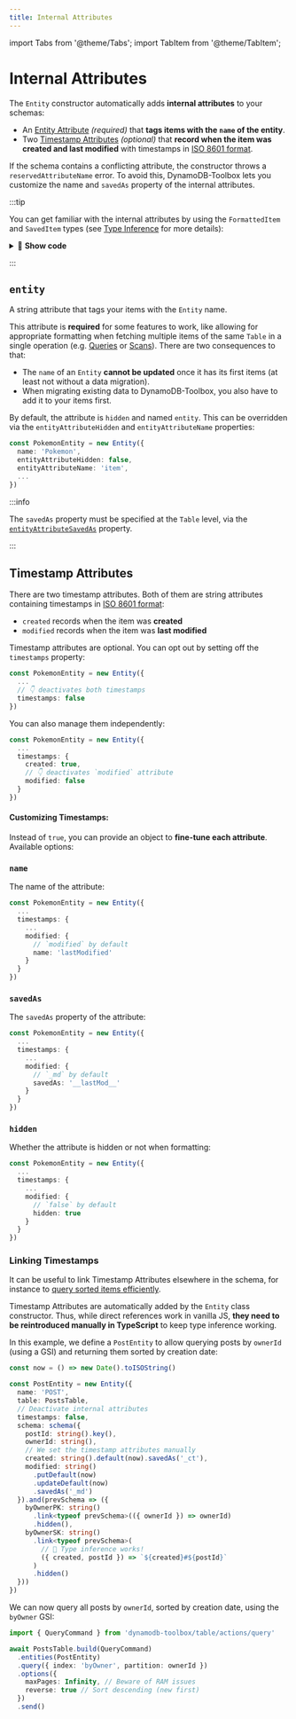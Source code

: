 ```yaml
---
title: Internal Attributes
---
```


import Tabs from '@theme/Tabs';
import TabItem from '@theme/TabItem';

# Internal Attributes

The `Entity` constructor automatically adds **internal attributes** to your schemas:

- An [Entity Attribute](#entity) _(required)_ that **tags items with the `name` of the entity**.
- Two [Timestamp Attributes](#timestamp-attributes) _(optional)_ that **record when the item was created and last modified** with timestamps in [ISO 8601 format](https://wikipedia.org/wiki/ISO_8601).

If the schema contains a conflicting attribute, the constructor throws a `reservedAttributeName` error. To avoid this, DynamoDB-Toolbox lets you customize the name and `savedAs` property of the internal attributes.

:::tip

You can get familiar with the internal attributes by using the `FormattedItem` and `SavedItem` types (see [Type Inference](../3-type-inference/index.md) for more details):

<details className="details-in-admonition">
<summary>🔎 <b>Show code</b></summary>

```ts
import type { FormattedItem, SavedItem } from 'dynamodb-toolbox/entity'

const PokemonEntity = new Entity({
  name: 'Pokemon',
  schema: schema({
    pokemonClass: string().key().savedAs('pk'),
    pokemonId: string().key().savedAs('sk'),
    level: number()
  }),
  ...
})

// Pokemons in DynamoDB:
type SavedPokemon = SavedItem<typeof PokemonEntity>
// => {
//   pk: string,
//   sk: string,
//   level: number,
//   _et: "Pokemon",
//   _ct: string,
//   _md: string,
// }

// Fetched Pokemons: (`entity` attribute is hidden)
type FormattedPokemon = FormattedItem<typeof PokemonEntity>
// => {
//   pokemonClass: string,
//   pokemonId: string,
//   level: number,
//   created: string,
//   modified: string,
// }
```

</details>

:::

## `entity`

A string attribute that tags your items with the `Entity` name.

This attribute is **required** for some features to work, like allowing for appropriate formatting when fetching multiple items of the same `Table` in a single operation (e.g. [Queries](../../2-tables/2-actions/2-query/index.md) or [Scans](../../2-tables/2-actions/1-scan/index.md)). There are two consequences to that:

- The `name` of an `Entity` **cannot be updated** once it has its first items (at least not without a data migration).
- When migrating existing data to DynamoDB-Toolbox, you also have to add it to your items first.

By default, the attribute is `hidden` and named `entity`. This can be overridden via the `entityAttributeHidden` and `entityAttributeName` properties:

```ts
const PokemonEntity = new Entity({
  name: 'Pokemon',
  entityAttributeHidden: false,
  entityAttributeName: 'item',
  ...
})
```

:::info

The `savedAs` property must be specified at the `Table` level, via the [`entityAttributeSavedAs`](../../2-tables/1-usage/index.md) property.

:::

## Timestamp Attributes

There are two timestamp attributes. Both of them are string attributes containing timestamps in [ISO 8601 format](https://wikipedia.org/wiki/ISO_8601):

- `created` records when the item was **created**
- `modified` records when the item was **last modified**

Timestamp attributes are optional. You can opt out by setting off the `timestamps` property:

```ts
const PokemonEntity = new Entity({
  ...
  // 👇 deactivates both timestamps
  timestamps: false
})
```

You can also manage them independently:

```ts
const PokemonEntity = new Entity({
  ...
  timestamps: {
    created: true,
    // 👇 deactivates `modified` attribute
    modified: false
  }
})
```

<h4 style={{ fontSize: "large" }}>Customizing Timestamps:</h4>

Instead of `true`, you can provide an object to **fine-tune each attribute**. Available options:

### `name`

The name of the attribute:

```ts
const PokemonEntity = new Entity({
  ...
  timestamps: {
    ...
    modified: {
      // `modified` by default
      name: 'lastModified'
    }
  }
})
```

### `savedAs`

The `savedAs` property of the attribute:

```ts
const PokemonEntity = new Entity({
  ...
  timestamps: {
    ...
    modified: {
      // `_md` by default
      savedAs: '__lastMod__'
    }
  }
})
```

### `hidden`

Whether the attribute is hidden or not when formatting:

```ts
const PokemonEntity = new Entity({
  ...
  timestamps: {
    ...
    modified: {
      // `false` by default
      hidden: true
    }
  }
})
```

### Linking Timestamps

It can be useful to link Timestamp Attributes elsewhere in the schema, for instance to [query sorted items efficiently](https://aws.amazon.com/blogs/database/effective-data-sorting-with-amazon-dynamodb/).

Timestamp Attributes are automatically added by the `Entity` class constructor. Thus, while direct references work in vanilla JS, **they need to be reintroduced manually in TypeScript** to keep type inference working.

In this example, we define a `PostEntity` to allow querying posts by `ownerId` (using a GSI) and returning them sorted by creation date:

```ts
const now = () => new Date().toISOString()

const PostEntity = new Entity({
  name: 'POST',
  table: PostsTable,
  // Deactivate internal attributes
  timestamps: false,
  schema: schema({
    postId: string().key(),
    ownerId: string(),
    // We set the timestamp attributes manually
    created: string().default(now).savedAs('_ct'),
    modified: string()
      .putDefault(now)
      .updateDefault(now)
      .savedAs('_md')
  }).and(prevSchema => ({
    byOwnerPK: string()
      .link<typeof prevSchema>(({ ownerId }) => ownerId)
      .hidden(),
    byOwnerSK: string()
      .link<typeof prevSchema>(
        // 🙌 Type inference works!
        ({ created, postId }) => `${created}#${postId}`
      )
      .hidden()
  }))
})
```

We can now query all posts by `ownerId`, sorted by creation date, using the `byOwner` GSI:

```ts
import { QueryCommand } from 'dynamodb-toolbox/table/actions/query'

await PostsTable.build(QueryCommand)
  .entities(PostEntity)
  .query({ index: 'byOwner', partition: ownerId })
  .options({
    maxPages: Infinity, // Beware of RAM issues
    reverse: true // Sort descending (new first)
  })
  .send()
```
